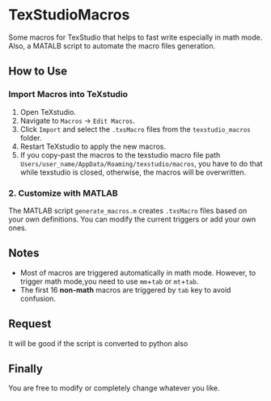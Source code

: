# TexStudioMacros
Some macros for TexStudio that helps to fast write especially in math mode. Also, a MATALB script to automate the macro files generation.

## How to Use

### Import Macros into TeXstudio

1. Open TeXstudio.
2. Navigate to `Macros` → `Edit Macros`.
3. Click `Import` and select the `.txsMacro` files from the `texstudio_macros` folder.
4. Restart TeXstudio to apply the new macros.
5. If you copy-past the macros to the texstudio macro file path `Users/user_name/AppData/Roaming/texstudio/macros`, you have to do that while texstudio is closed, otherwise, the macros will be overwritten. 

### 2. Customize with MATLAB

The MATLAB script `generate_macros.m` creates `.txsMacro` files based on your own definitions. You can modify the current triggers or add your own ones. 

## Notes
- Most of macros are triggered automatically in math mode. However, to trigger math mode,you need to use `mm`+`tab` or `mt`+`tab`.
- The first 16 **non-math** macros are triggered by `tab` key to avoid confusion.

## Request 
It will be good if the script is converted to python also

## Finally 
You are free to modify or completely change whatever you like.
  
  
